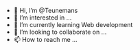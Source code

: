 - 👋 Hi, I’m @Teunemans
- 👀 I’m interested in ...
- 🌱 I’m currently learning Web development
- 💞️ I’m looking to collaborate on ...
- 📫 How to reach me ...

<!---
Teunemans/Teunemans is a ✨ special ✨ repository because its `README.md` (this file) appears on your GitHub profile.
You can click the Preview link to take a look at your changes.
--->
